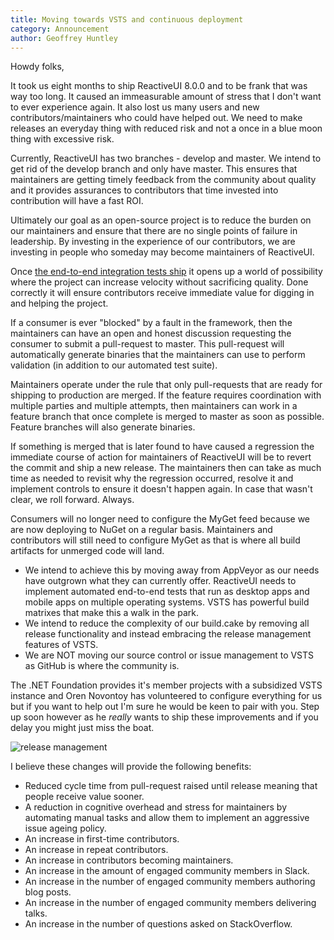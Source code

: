 ```yaml
---
title: Moving towards VSTS and continuous deployment
category: Announcement
author: Geoffrey Huntley
---
```


Howdy folks,

It took us eight months to ship ReactiveUI 8.0.0 and to be frank that was way too long. It caused an immeasurable amount of stress that I don't want to ever experience again. It also lost us many users and new contributors/maintainers who could have helped out.  We need to make releases an everyday thing with reduced risk and not a once in a blue moon thing with excessive risk. 

Currently, ReactiveUI has two branches - develop and master. We intend to get rid of the develop branch and only have master. This ensures that maintainers are getting timely feedback from the community about quality and it provides assurances to contributors that time invested into contribution will have a fast ROI.

Ultimately our goal as an open-source project is to reduce the burden on our maintainers and ensure that there are no single points of failure in leadership. By investing in the experience of our contributors, we are investing in people who someday may become maintainers of ReactiveUI.

Once [the end-to-end integration tests ship](https://github.com/reactiveui/ReactiveUI/pull/1605) it opens up a world of possibility where the project can increase velocity without sacrificing quality. Done correctly it will ensure contributors receive immediate value for digging in and helping the project. 

If a consumer is ever "blocked" by a fault in the framework, then the maintainers can have an open and honest discussion requesting the consumer to submit a pull-request to master. This pull-request will automatically generate binaries that the maintainers can use to perform validation (in addition to our automated test suite). 

Maintainers operate under the rule that only pull-requests that are ready for shipping to production are merged. If the feature requires coordination with multiple parties and multiple attempts, then maintainers can work in a feature branch that once complete is merged to master as soon as possible. Feature branches will also generate binaries.

If something is merged that is later found to have caused a regression the immediate course of action for maintainers of ReactiveUI will be to revert the commit and ship a new release. The maintainers then can take as much time as needed to revisit why the regression occurred, resolve it and implement controls to ensure it doesn't happen again. In case that wasn't clear, we roll forward. Always.

Consumers will no longer need to configure the MyGet feed because we are now deploying to NuGet on a regular basis. Maintainers and contributors will still need to configure MyGet as that is where all build artifacts for unmerged code will land.

- We intend to achieve this by moving away from AppVeyor as our needs have outgrown what they can currently offer. ReactiveUI needs to implement automated end-to-end tests that run as desktop apps and mobile apps on multiple operating systems. VSTS has powerful build matrixes that make this a walk in the park.
- We intend to reduce the complexity of our build.cake by removing all release functionality and instead embracing the release management features of VSTS.
- We are NOT moving our source control or issue management to VSTS as GitHub is where the community is.
    
The .NET Foundation provides it's member projects with a subsidized VSTS instance and Oren Novontoy has volunteered to configure everything for us but if you want to help out I'm sure he would be keen to pair with you. Step up soon however as he _really_ wants to ship these improvements and if you delay you might just miss the boat. 

![release management](https://user-images.githubusercontent.com/127353/39577512-e39557e0-4f24-11e8-9209-0f049d3f86f1.jpg)

I believe these changes will provide the following benefits:

- Reduced cycle time from pull-request raised until release meaning that people receive value sooner.
- A reduction in cognitive overhead and stress for maintainers by automating manual tasks and allow them to implement an aggressive issue ageing policy.
- An increase in first-time contributors.
- An increase in repeat contributors.
- An increase in contributors becoming maintainers.
- An increase in the amount of engaged community members in Slack.
- An increase in the number of engaged community members authoring blog posts.
- An increase in the number of engaged community members delivering talks.
- An increase in the number of questions asked on StackOverflow.
